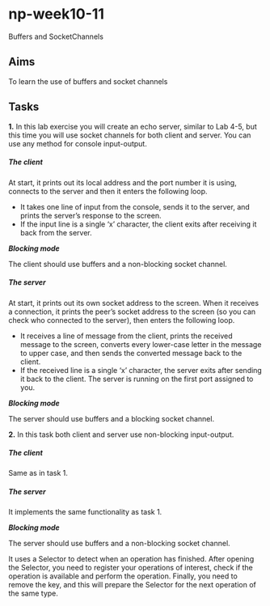 # np-week10-11
Buffers and SocketChannels

## Aims
To learn the use of buffers and socket channels
## Tasks

**1.** In this lab exercise you will create an echo server, similar to Lab 4-5, but this time you
will use socket channels for both client and server. You can use any method for
console input-output.

##### The client
At start, it prints out its local address and the port number it is using, connects to
the server and then it enters the following loop.
  * It takes one line of input from the console, sends it to the server, and prints
the server’s response to the screen.
  * If the input line is a single ‘x’ character, the client exits after receiving it
back from the server.

***Blocking mode***

The client should use buffers and a non-blocking socket channel.

##### The server
At start, it prints out its own socket address to the screen. When it receives a
connection, it prints the peer’s socket address to the screen (so you can check who
connected to the server), then enters the following loop.
  * It receives a line of message from the client, prints the received message to
the screen, converts every lower-case letter in the message to upper case,
and then sends the converted message back to the client.
  * If the received line is a single ‘x’ character, the server exits after sending it
back to the client.
The server is running on the first port assigned to you.

***Blocking mode***

The server should use buffers and a blocking socket channel.

**2.** In this task both client and server use non-blocking input-output.

##### The client
Same as in task 1.

##### The server
It implements the same functionality as task 1.

***Blocking mode***

The server should use buffers and a non-blocking socket channel.

It uses a Selector to detect when an operation has finished. After opening the
Selector, you need to register your operations of interest, check if the operation
is available and perform the operation. Finally, you need to remove the key, and
this will prepare the Selector for the next operation of the same type.
